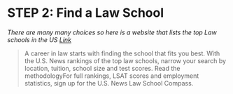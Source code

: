 # STEP 2: Find a Law School 
_There are many many choices so here is a website that lists the top Law schools in the US [Link](https://www.usnews.com/best-graduate-schools/top-law-schools/law-rankings)_
>A career in law starts with finding the school that fits you best. With the U.S. News rankings of the top law schools, narrow your search by location, tuition, school size and test scores. Read the methodologyFor full rankings, LSAT scores and employment statistics, sign up for the U.S. News Law School Compass.

